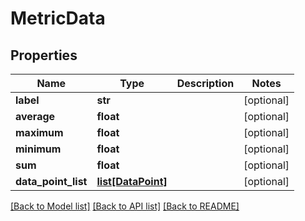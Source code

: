 # MetricData

## Properties
Name | Type | Description | Notes
------------ | ------------- | ------------- | -------------
**label** | **str** |  | [optional] 
**average** | **float** |  | [optional] 
**maximum** | **float** |  | [optional] 
**minimum** | **float** |  | [optional] 
**sum** | **float** |  | [optional] 
**data_point_list** | [**list[DataPoint]**](DataPoint.md) |  | [optional] 

[[Back to Model list]](../README.md#documentation-for-models) [[Back to API list]](../README.md#documentation-for-api-endpoints) [[Back to README]](../README.md)


